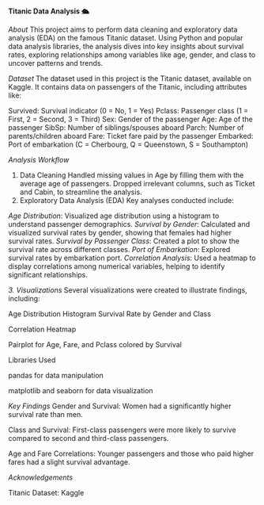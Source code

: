 ****Titanic Data Analysis 🛳️****

*About*
This project aims to perform data cleaning and exploratory data analysis (EDA) on the famous Titanic dataset. Using Python and popular data analysis libraries, the analysis dives into key insights about survival rates, exploring relationships among variables like age, gender, and class to uncover patterns and trends.

*Dataset*
The dataset used in this project is the Titanic dataset, available on Kaggle. It contains data on passengers of the Titanic, including attributes like:

Survived: Survival indicator (0 = No, 1 = Yes)
Pclass: Passenger class (1 = First, 2 = Second, 3 = Third)
Sex: Gender of the passenger
Age: Age of the passenger
SibSp: Number of siblings/spouses aboard
Parch: Number of parents/children aboard
Fare: Ticket fare paid by the passenger
Embarked: Port of embarkation (C = Cherbourg, Q = Queenstown, S = Southampton)

*Analysis Workflow*
1. Data Cleaning
Handled missing values in Age by filling them with the average age of passengers.
Dropped irrelevant columns, such as Ticket and Cabin, to streamline the analysis.
2. Exploratory Data Analysis (EDA)
Key analyses conducted include:

*Age Distribution*: Visualized age distribution using a histogram to understand passenger demographics.
*Survival by Gender*: Calculated and visualized survival rates by gender, showing that females had higher survival rates.
*Survival by Passenger Class*: Created a plot to show the survival rate across different classes.
*Port of Embarkation*: Explored survival rates by embarkation port.
*Correlation Analysis*: Used a heatmap to display correlations among numerical variables, helping to identify significant relationships.

*3. Visualizations*
Several visualizations were created to illustrate findings, including:

Age Distribution Histogram
Survival Rate by Gender and Class

Correlation Heatmap 

Pairplot for Age, Fare, and Pclass colored by Survival

Libraries Used

pandas for data manipulation

matplotlib and seaborn for data visualization

*Key Findings*
Gender and Survival: Women had a significantly higher survival rate than men.

Class and Survival: First-class passengers were more likely to survive compared to second and third-class passengers.

Age and Fare Correlations: Younger passengers and those who paid higher fares had a slight survival advantage.

*Acknowledgements*

Titanic Dataset: Kaggle
